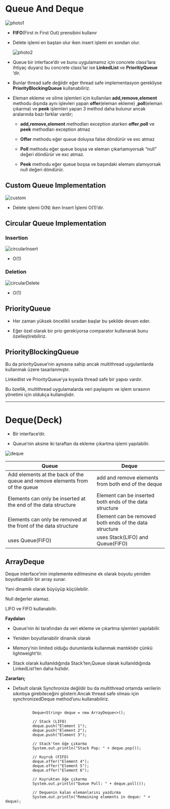 # Queue And Deque
![photo1](https://github.com/alpersener/queue-imp/blob/main/photo/photo1.png)

*   **FIFO**(First in First Out) prensibini kullanır

*   Delete işlemi en baştan olur iken insert işlemi en sondan olur.
    
    ![photo2](https://github.com/alpersener/queue-imp/blob/main/photo/photo2.png)
    

*   Queue bir interface’dir ve bunu uygulamamız için concrete class’lara ihtiyaç duyarız bu concrete class’lar ise **LinkedList** ve **PrioritiyQueue** ‘dir.

*   Bunlar thread safe değildir eğer thread safe implementasyon gerekliyse **PriorityBlockingQueue** kullanabiliriz.

*   Eleman ekleme ve silme işlemleri için kullanılan **add,remove,element** methodu dışında aynı işlevleri yapan **offer**(eleman ekleme) ,**poll**(eleman çıkarma) ve **peek** işlemleri yapan 3 method daha bulunur ancak aralarında bazı farklar vardır;
    
    *   **add,remove,element** methodları exception atarken **offer**,**poll** ve **peek** methodları exception atmaz
    
    *   **Offer** methodu eğer queue doluysa false döndürür ve exc atmaz
    
    *   **Poll** methodu eğer queue boşsa ve eleman çıkartamıyorsak “null” değeri döndürür ve exc atmaz.
    
    *   **Peek** methodu eğer queue boşsa ve başındaki elemanı alamıyorsak null değeri döndürür.   
    
  ## Custom Queue Implementation
  ![custom](https://github.com/alpersener/queue-imp/blob/main/photo/custom.png)
  
    
   *  Delete işlemi O(N) iken Insert İşlemi O(1)’dir.
    
    
  ## Circular Queue Implementation
  ### Insertion
  ![circularInsert](https://github.com/alpersener/queue-imp/blob/main/photo/circularInsert.png)
    
   *   O(1)
    
  ### Deletion
  ![circularDelete](https://github.com/alpersener/queue-imp/blob/main/photo/circularDelete.png)
    
  *   O(1)


## PriorityQueue
* Her zaman yüksek öncelikli sıradan başlar bu şekilde devam eder.

* Eğer özel olarak bir prio gerekiyorsa comparator kullanarak bunu özelleştirebiliriz.

## PriorityBlockingQueue
Bu da priorityQueue’nin aynısına sahip ancak multithread uygulamlarda kullanmak üzere tasarlanmıştır.

Linkedlist ve PriorityQueue’ya kıyasla thread safe bir yapısı vardır.

Bu özellik, multithread uygulamalarda veri paylaşımı ve işlem sırasının yönetimi için oldukça kullanışlıdır.

* * *

# Deque(Deck)

*   Bir interface’dir.

*   Queue’nin aksine iki taraftan da ekleme çıkartma işlemi yapılabilir.
  
![deque](https://github.com/alpersener/queue-imp/blob/main/photo/Deque.png)

| Queue                                                                       | Deque                                                   |
|-----------------------------------------------------------------------------|---------------------------------------------------------|
| Add elements at the back of the queue and remove elements from of the queue | add and remove elements from both end of the deque      |
| Elements can only be inserted at the end of the data structure              | Element can be inserted both ends of the data structure |
| Elements can only be removed at the front of the data structure             | Element can be removed both ends of the data structure  |
| uses Queue(FIFO)                                                            | uses Stack(LIFO) and Queue(FIFO)                        |

## ArrayDeque
Deque interface’inin implemente edilmesine ek olarak boyutu yeniden boyutlanabilir bir array sunar.

Yani dinamik olarak büyüyüp küçülebilir.

Null değerler alamaz.

LIFO ve FIFO kullanabilir.

**Faydaları**

*   Queue’nin iki tarafından da veri ekleme ve çıkartma işlemleri yapılabilir.

*   Yeniden boyutlanabilir dinamik olarak

*   Memory’nin limited olduğu durumlarda kullanmak mantıklıdır çünkü lightweight’tir.

*   Stack olarak kullanıldığında Stack’ten,Queue olarak kullanıldığında LinkedList’ten daha hızlıdır.

**Zararları;**

*   Default olarak Synchronize değildir bu da multithread ortamda verilerin sıkıntıya girebileceğini gösterir.Ancak thread safe olması için synchronizedDeque method’unu kullanabiliriz.
  
```

            Deque<String> deque = new ArrayDeque<>();
    
            // Stack (LIFO)
            deque.push("Element 1");
            deque.push("Element 2");
            deque.push("Element 3");
    
            // Stack'ten öğe çıkarma
            System.out.println("Stack Pop: " + deque.pop());
    
            // Kuyruk (FIFO)
            deque.offer("Element 4");
            deque.offer("Element 5");
            deque.offer("Element 6");
    
            // Kuyruktan öğe çıkarma
            System.out.println("Queue Poll: " + deque.poll());
    
            // Dequenin kalan elemanlarını yazdırma
            System.out.println("Remaining elements in deque: " + deque);
```
